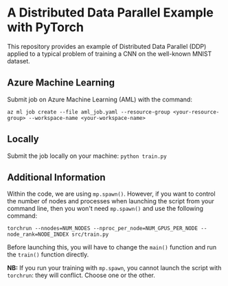 # A Distributed Data Parallel Example with PyTorch
This repository provides an example of Distributed Data Parallel (DDP) applied to a typical problem of training a CNN on the well-known MNIST dataset. 

## Azure Machine Learning
Submit job on Azure Machine Learning (AML) with the command:

`az ml job create --file aml_job.yaml --resource-group <your-resource-group> --workspace-name <your-workspace-name>`

## Locally
Submit the job locally on your machine:
`python train.py`


## Additional Information
Within the code, we are using `mp.spawn()`. However, if you want to control the number of nodes and processes when launching the script from your command line, then you won't need `mp.spawn()` and use the following command:

`torchrun --nnodes=NUM_NODES --nproc_per_node=NUM_GPUS_PER_NODE --node_rank=NODE_INDEX src/train.py`

Before launching this, you will have to change the `main()` function and run the `train()` function directly.

__NB:__ If you run your training with `mp.spawn`, you cannot launch the script with `torchrun`: they will conflict. Choose one or the other.